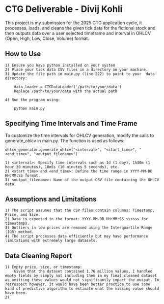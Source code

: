 
# CTG Deliverable - Divij Kohli

This project is my submission for the 2025 CTG application cycle, it processes, loads, and cleans the given tick data for the fictional stock and then outputs data over a user selected timeframe and interval in OHLCV (Open, High, Low, Close, Volume) format. 



## How to Use

    1) Ensure you have python installed on your system
    2) Place your tick data CSV files in a directory on your machine.
    3) Update the file path in main.py (line 222) to point to your  data directory:
        
        data_loader = CTGDataLoader('/path/to/your/data')
        Replace /path/to/your/data with the actual path

    4) Run the program using:
        
        python main.py
    

## Specifying Time Intervals and Time Frame
To customize the time intervals for OHLCV generation, modify the calls to generate_ohlcv in main.py. The function is used as follows:

    ohlcv_generator.generate_ohlcv("<interval>", "<start_time>", "<end_time>", "<output_filename>")

    1) <interval>: Specify time intervals such as 1d (1 day), 1h30m (1   hour 30 minutes), 10m5s (10 minutes 5 seconds), etc.
    2) <start_time> and <end_time>: Define the time range in YYYY-MM-DD HH:MM:SS format.
    3) <output_filename>: Name of the output CSV file containing the OHLCV data.





## Assumptions and Limitations

    1) The script assumes that the CSV files contain columns: Timestamp, Price, and Size.
    2) Data is expected in the format: YYYY-MM-DD HH:MM:SS.ssssss for timestamps.
    3) Outliers in low prices are removed using the Interquartile Range (IQR) method.
    4) The script processes data efficiently but may have performance limitations with extremely large datasets.

## Data Cleaning Report
    1) Empty price, size, or timestamp:
        Given that the dataset contained 1.76 million values, I handled empty fields by simply not including them in my final cleaned dataset as omitting these values would not significantly impact the output. In retrospect however, it would have been better practice to use some kind of predictive algorithm to estimate what the missing value should have been. 
    2)
        
    
